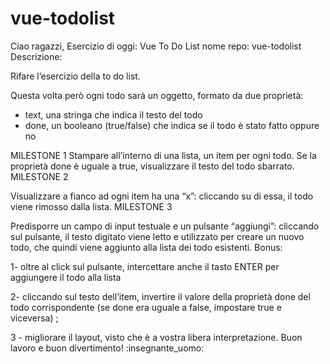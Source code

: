 # vue-todolist
Ciao ragazzi,
Esercizio di oggi: Vue To Do List
nome repo: vue-todolist
Descrizione:

Rifare l’esercizio della to do list.

Questa volta però ogni todo sarà un oggetto, formato da due proprietà:
 - text, una stringa che indica il testo del todo
- done, un booleano (true/false) che indica se il todo è stato fatto oppure no
<!-- OK -->

MILESTONE 1
Stampare all’interno di una lista, un item per ogni todo.
Se la proprietà done è uguale a true, visualizzare il testo del todo sbarrato.
MILESTONE 2

Visualizzare a fianco ad ogni item ha una “x”: cliccando su di essa, il todo viene rimosso dalla lista.
MILESTONE 3

Predisporre un campo di input testuale e un pulsante “aggiungi”: cliccando sul pulsante, il testo digitato viene letto e utilizzato per creare un nuovo todo, che quindi viene aggiunto alla lista dei todo esistenti.
Bonus:

1- oltre al click sul pulsante, intercettare anche il tasto ENTER per aggiungere il todo alla lista

2- cliccando sul testo dell’item, invertire il valore della proprietà done del todo corrispondente (se done era uguale a false, impostare true e viceversa) ;

3 - migliorare il layout, visto che è a vostra libera interpretazione.
Buon lavoro e buon divertimento! :insegnante_uomo:
